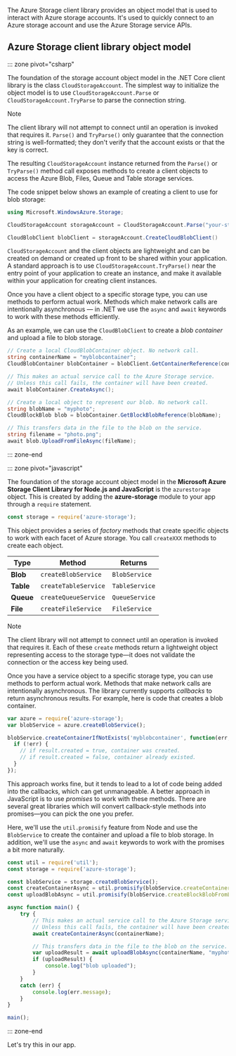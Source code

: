 The Azure Storage client library provides an object model that is used to interact with Azure storage accounts. It's used to quickly connect to an Azure storage account and use the Azure Storage service APIs. 

## Azure Storage client library object model

::: zone pivot="csharp"

The foundation of the storage account object model in the .NET Core client library is the class `CloudStorageAccount`. The simplest way to initialize the object model is to use `CloudStorageAccount.Parse` or `CloudStorageAccount.TryParse` to parse the connection string.

> [!NOTE]
> The client library will not attempt to connect until an operation is invoked that requires it. `Parse()` and `TryParse()` only guarantee that the connection string is well-formatted; they don't verify that the account exists or that the key is correct. 

The resulting `CloudStorageAccount` instance returned from the `Parse()` or `TryParse()` method call exposes methods to create a client objects to access the Azure Blob, Files, Queue and Table storage services. 

The code snippet below shows an example of creating a client to use for blob storage:

```csharp
using Microsoft.WindowsAzure.Storage;

CloudStorageAccount storageAccount = CloudStorageAccount.Parse("your-storage-key-connection-string");

CloudBlobClient blobClient = storageAccount.CreateCloudBlobClient()
```

`CloudStorageAccount` and the client objects are lightweight and can be created on demand or created up front to be shared within your application. A standard approach is to use `CloudStorageAccount.TryParse()` near the entry point of your application to create an instance, and make it available within your application for creating client instances.

Once you have a client object to a specific storage type, you can use methods to perform actual work. Methods which make network calls are intentionally asynchronous &mdash; in .NET we use the `async` and `await` keywords to work with these methods efficiently.

As an example, we can use the `CloudBlobClient` to create a _blob container_ and upload a file to blob storage.

```csharp
// Create a local CloudBlobContainer object. No network call.
string containerName = "myblobcontainer";
CloudBlobContainer blobContainer = blobClient.GetContainerReference(containerName);

// This makes an actual service call to the Azure Storage service. 
// Unless this call fails, the container will have been created.
await blobContainer.CreateAsync();

// Create a local object to represent our blob. No network call.
string blobName = "myphoto";
CloudBlockBlob blob = blobContainer.GetBlockBlobReference(blobName);

// This transfers data in the file to the blob on the service.
string filename = "photo.png";
await blob.UploadFromFileAsync(fileName);
```

::: zone-end

::: zone pivot="javascript"

The foundation of the storage account object model in the **Microsoft Azure Storage Client Library for Node.js and JavaScript** is the `azurestorage` object. This is created by adding the **azure-storage** module to your app through a `require` statement.

```javascript
const storage = require('azure-storage');
```

This object provides a series of _factory_ methods that create specific objects to work with each facet of Azure storage. You call `createXXX` methods to create each object.

| Type | Method | Returns |
|--------|---------|-------------|
| **Blob** | `createBlobService` | `BlobService` |
| **Table** | `createTableService` | `TableService` |
| **Queue** | `createQueueService` | `QueueService` |
| **File** | `createFileService` | `FileService` |

> [!NOTE]
> The client library will not attempt to connect until an operation is invoked that requires it. Each of these `create` methods return a lightweight object representing access to the storage type&mdash;it does not validate the connection or the access key being used.

Once you have a service object to a specific storage type, you can use methods to perform actual work. Methods that make network calls are intentionally asynchronous. The library currently supports _callbacks_ to return asynchronous results. For example, here is code that creates a blob container.

```javascript
var azure = require('azure-storage');
var blobService = azure.createBlobService();

blobService.createContainerIfNotExists('myblobcontainer', function(err, result, response) {
  if (!err) {
    // if result.created = true, container was created.
    // if result.created = false, container already existed.
  }
});
```

This approach works fine, but it tends to lead to a lot of code being added into the callbacks, which can get unmanageable. A better approach in JavaScript is to use _promises_ to work with these methods. There are several great libraries which will convert callback-style methods into promises&mdash;you can pick the one you prefer.

Here, we'll use the `util.promisify` feature from Node and use the `BlobService` to create the container and upload a file to blob storage. In addition, we'll use the `async` and `await` keywords to work with the promises a bit more naturally.

```javascript
const util = require('util');
const storage = require('azure-storage');

const blobService = storage.createBlobService();
const createContainerAsync = util.promisify(blobService.createContainerIfNotExists).bind(blobService);
const uploadBlobAsync = util.promisify(blobService.createBlockBlobFromLocalFile).bind(blobService);

async function main() {
    try {
        // This makes an actual service call to the Azure Storage service. 
        // Unless this call fails, the container will have been created.
        await createContainerAsync(containerName);

        // This transfers data in the file to the blob on the service.
        var uploadResult = await uploadBlobAsync(containerName, "myphoto", "photo.png");
        if (uploadResult) {
            console.log("blob uploaded");
        }
    }
    catch (err) {
        console.log(err.message);
    }
}

main();
```
::: zone-end

Let's try this in our app.